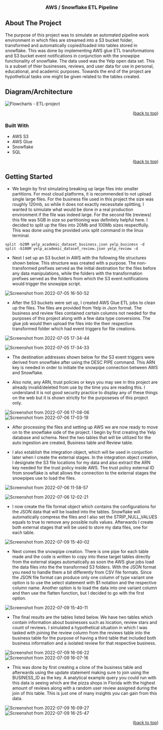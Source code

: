 <h3 align="center">AWS / Snowflake ETL Pipeline</h3>






<!-- ABOUT THE PROJECT -->
## About The Project

   The purpose of this project was to simulate an automated pipeline work environment in which files are streamed into a S3 bucket folder, transformed and automatically copied/loaded into tables stored in snowflake. This was done by implementing AWS glue ETL transformations and S3 bucket event notifications in conjunction with the snowpipe functionality of snowflake. The data used was the Yelp open data set. This is a subset of thier businesses, reviews, and user data for use in personal, educational, and academic purposes. Towards the end of the project are hypothetical tasks one might be given related to the tables created.  
   
## Diagram/Architecture
   
   ![Flowcharts - ETL-project](https://user-images.githubusercontent.com/104451436/177887475-02383e0e-58a6-4889-aec8-f8f96efa20bf.png)



<p align="right">(<a href="#top">back to top</a>)</p>

### Built With

* AWS S3
* AWS Glue
* Snowflake
* SQL


<p align="right">(<a href="#top">back to top</a>)</p>



<!-- GETTING STARTED -->
## Getting Started

  *   We begin by first simulating breaking up large files into smaller partitions. For most cloud platforms, it is recommended to not upload single large files. For the business file used in this project the size was roughly 120mb, so while it does not exactly necessitate splitting, I wanted to simiulate what would be done in a real production environment if the file was indeed large. For the second file (reviews) this file was 5GB in size so partitioning was definitely helpful here. I decided to split up the files into 20Mb and 100Mb sizes respectfully. This was done using the provided unix split command in the linux terminal. 
  

```
split -b20M yelp_academic_dataset_business.json yelp_business -d
split -b100M yelp_academic_dataset_review.json yelp_review -d
```

*   Next I set up an S3 bucket in AWS with the following file structures shown below. This structure was created with a purpose. The non-transformed prefixes served as the initial destination for the files before any data manipulations, while the folders with the transformation prefixes served as the folders from which the S3 event notifications would trigger the snowpipe script. 


![Screenshot from 2022-07-05 16-50-52](https://user-images.githubusercontent.com/104451436/178111322-8d474f28-12f6-44ee-b29f-3f5f7e4a9aca.png)


*   After the S3 buckets were set up, I created AWS Glue ETL jobs to clean up the files. The files are provided from Yelp in Json format. The business and review files contained certain columns not needed for the purposes of this project along with a few data type conversions. The glue job would then upload the files into the their respective transformed folder which had event triggers for file creations. 

![Screenshot from 2022-07-05 17-34-44](https://user-images.githubusercontent.com/104451436/178112498-d95abe73-4c62-4dff-8b6c-7638dca078bc.png)

![Screenshot from 2022-07-05 17-34-33](https://user-images.githubusercontent.com/104451436/178112520-4e898f59-a0ea-493a-a1c8-0dd9a4047b51.png)




*   The destination addresses shown below for the S3 event triggers were derived from snowflake after using the DESC PIPE command. This ARN key is needed in order to initiate the snowpipe connection between AWS and Snowflake. 

*   Also note, any ARN, trust policies or keys you may see in this project are already invalid/deleted from use by the time you are reading this. I understand it is not good security practice to display any of these things on the web but it is shown strictly for the purposeses of this project only.  

   ![Screenshot from 2022-07-06 17-08-06](https://user-images.githubusercontent.com/104451436/178112572-0352ccee-8d3d-44fa-9cc1-ca4f211ad43e.png)
   ![Screenshot from 2022-07-06 17-03-19](https://user-images.githubusercontent.com/104451436/178112894-8ea0bf58-1e4e-4d32-b59e-db1c72070d25.png)


*   After processing the files and setting up AWS we are now ready to move on to the snowflake side of the project. I begin by first creating the Yelp database and schema. Next the two tables that will be utilized for the auto ingestion are created, Business table and Review table. 

*   I also establish the integration object, which will be used in conjuction later when I create the external stages. In the integration object creation, I designate the S3 file locations for my data and also extract the ARN key needed for the trust policy inside AWS. The trust policy external ID from snowflake is what allows the connection to the external stages the snowpipes use to load the files. 

  
![Screenshot from 2022-07-06 11-58-57](https://user-images.githubusercontent.com/104451436/178120253-e9c7e2a2-8d3d-4ffe-a326-8734063cb958.png)


![Screenshot from 2022-07-06 12-02-21](https://user-images.githubusercontent.com/104451436/178120262-5542ddc0-a18d-4204-9858-ece5c376b5b2.png)


*   I now create the file format object which contains the configurations for the JSON data that will be loaded into the tables. Snowflake will automatically compress the files and I also set the STRIP_NULL_VALUES equals to true to remove any possible nulls values. Afterwards I create both external stages that will be used to store my data files, one for each table. 


![Screenshot from 2022-07-09 15-40-02](https://user-images.githubusercontent.com/104451436/178120606-e2aa9651-e134-4311-b35b-1c09c5b217ec.png)


*   Next comes the snowpipe creation. There is one pipe for each table made and the code is written to copy into these target tables directly from the external stages automatically as soon the AWS glue jobs load the data files into the the transformed S3 folders. With the JSON format you need to handle them a bit differently from CSV file formats. Since the JSON file format can produce only one column of type variant one option is to use the select statement with $1 notation and the respective column name. Another option is to load the data into one variant column and then use the flatten function, but I decided to go with the first option. 

![Screenshot from 2022-07-09 15-40-11](https://user-images.githubusercontent.com/104451436/178120979-a08a1c26-74f8-497f-b936-dcb55903779b.png)


*  The final results are the tables listed below. We have two tables which contain information about businesses such as location, review stars and count of reviews. I simulated a hypothetical situation in which I was tasked with joining the review column from the reviews table into the business table for the purpose of having a third table that included both business information and a isolated review for that respective business. 

![Screenshot from 2022-07-09 16-06-22](https://user-images.githubusercontent.com/104451436/178121635-bd07e895-5e97-472d-8156-f2fbc83c7605.png)
![Screenshot from 2022-07-09 16-07-16](https://user-images.githubusercontent.com/104451436/178121650-5eb2d95c-360c-47ce-88f4-c26af53b1ddc.png)



*   This was done by first creating a clone of the business table and afterwards using the update statement making sure to join using the BUSINESS_ID as the key. A analytical example query you could run with this data is seeing which are the pizza shops in Florida with the highest amount of reviews along with a random user review assigned during the join of this table. This is just one of many insights you can gain from this data.

![Screenshot from 2022-07-09 16-09-27](https://user-images.githubusercontent.com/104451436/178121675-c58a4929-6018-4ab1-bb8f-b8f6cd0616d4.png)
![Screenshot from 2022-07-09 16-25-47](https://user-images.githubusercontent.com/104451436/178121689-8a8a64e7-7bed-48ae-a1a9-032f040e8df9.png)



<p align="right">(<a href="#top">back to top</a>)</p>















<!-- MARKDOWN LINKS & IMAGES -->
<!-- https://www.markdownguide.org/basic-syntax/#reference-style-links -->


